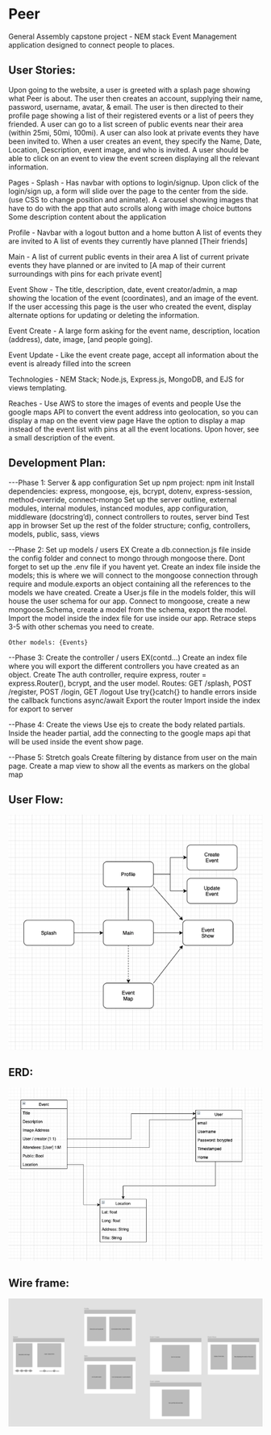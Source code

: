 # Peer
General Assembly capstone project - NEM stack Event Management application designed to connect people to places.

## User Stories:
Upon going to the website, a user is greeted with a splash page showing what Peer is about. The user then creates an account, supplying their name, password, username, avatar, & email. The user is then directed to their profile page showing a list of their registered events or a list of peers they friended. A user can go to a list screen of public events near their area  (within 25mi, 50mi, 100mi). A user can also look at private events they have been invited to. When a user creates an event, they specify the Name, Date, Location, Description, event image, and who is invited. 
A user should be able to click on an event to view the event screen displaying all the relevant information. 

Pages -
Splash -
Has navbar with options to login/signup. Upon click of the login/sign up, a form will slide over the page to the center from the side. (use CSS to change position and animate).
A carousel showing images that have to do with the app that auto scrolls along with image choice buttons
Some description content about the application

Profile -
Navbar with a logout button and a home button
A list of events they are invited to
A list of events they currently have planned
[Their friends]

Main -
A list of current public events in their area
A list of current private events they have planned or are invited to
[A map of their current surroundings with pins for each private event]

Event Show -
The title, description, date, event creator/admin, a map showing the location of the event (coordinates), and an image of the event.
If the user accessing this page is the user who created the event, display alternate options for updating or deleting the information.

Event Create -
A large form asking for the event name, description, location (address), date, image, [and people going].

Event Update -
Like the event create page, accept all information about the event is already filled into the screen

Technologies - 
NEM Stack; Node.js, Express.js, MongoDB, and EJS for views templating. 

Reaches -
Use AWS to store the images of events and people
Use the google maps API to convert the event address into geolocation, so you can display a map on the event view page
Have the option to display a map instead of the event list with pins at all the event locations. Upon hover, see a small description of the event. 

## Development Plan:
---Phase 1: Server & app configuration
Set up npm project: npm init
Install dependencies: express, mongoose, ejs, bcrypt, dotenv, express-session, method-override, connect-mongo
Set up the server outline, external modules, internal modules, instanced modules, app configuration, middleware (docstring’d), connect controllers to routes, server bind
Test app in browser
Set up the rest of the folder structure; config, controllers, models, public, sass, views

--Phase 2: Set up models / users EX
Create a db.connection.js file inside the config folder and connect to mongo through mongoose there. Dont forget to set up the .env file if you havent yet.
Create an index file inside the models; this is where we will connect to the mongoose connection through require and module.exports an object containing all the references to the models we have created. 
Create a User.js file in the models folder, this will house the user schema for our app. 
Connect to mongoose, create a new mongoose.Schema, create a model from the schema, export the model.
Import the model inside the index file for use inside our app.
Retrace steps 3-5 with other schemas you need to create. 

	Other models: {Events}

--Phase 3: Create the controller / users EX(contd…)
Create an index file where you will export the different controllers you have created as an object.
Create The auth controller, require express, router = express.Router(), bcrypt, and the user model.
Routes: GET /splash, POST /register, POST /login, GET /logout
Use try{}catch{} to handle errors inside the callback functions async/await
Export the router
Import inside the index for export to server

--Phase 4: Create the views
Use ejs to create the body related partials. 
Inside the header partial, add the connecting to the google maps api that will be used inside the event show page. 

--Phase 5: Stretch goals
Create filtering by distance from user on the main page.
Create a map view to show all the events as markers on the global map

## User Flow:
![user flow image](./public/images/userFlow.png)
## ERD:
![erm image](./public/images/erdImage.png)

## Wire frame:
![wire frame image](./public/images/wireFrame.png)